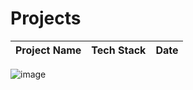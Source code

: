 
# Projects

|Project Name| Tech Stack | Date |
|---|-------|-----|





![image](https://user-images.githubusercontent.com/82095877/163580144-81ccb4a1-cb5a-4030-896b-6f5e73a9058c.png)



